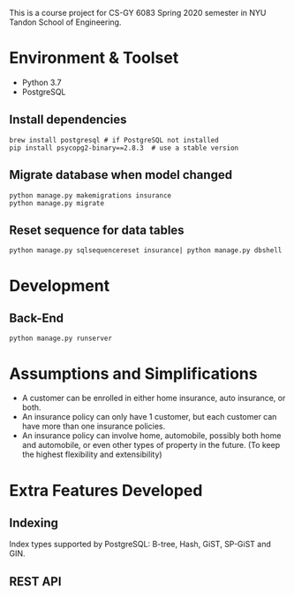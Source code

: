 This is a course project for CS-GY 6083 Spring 2020 semester in NYU Tandon School of Engineering.

# Environment & Toolset
- Python 3.7
- PostgreSQL


## Install dependencies
```shell script
brew install postgresql # if PostgreSQL not installed 
pip install psycopg2-binary==2.8.3  # use a stable version  
```

## Migrate database when model changed
```shell script
python manage.py makemigrations insurance
python manage.py migrate
```

## Reset sequence for data tables
```shell script
python manage.py sqlsequencereset insurance| python manage.py dbshell
```

# Development

## Back-End
```shell script
python manage.py runserver
```

# Assumptions and Simplifications
- A customer can be enrolled in either home insurance, auto insurance, or both.
- An insurance policy can only have 1 customer, but each customer can have more than one insurance policies.
- An insurance policy can involve home, automobile, possibly both home and automobile, or even other types of property in the future. (To keep the highest flexibility and extensibility)

# Extra Features Developed

## Indexing
Index types supported by PostgreSQL: B-tree, Hash, GiST, SP-GiST and GIN.

## REST API
